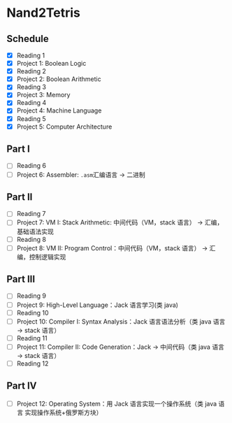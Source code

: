 # Nand2Tetris

## Schedule

- [x] Reading 1
- [x] Project 1: Boolean Logic
- [x] Reading 2
- [x] Project 2: Boolean Arithmetic
- [x] Reading 3
- [x] Project 3: Memory
- [x] Reading 4
- [x] Project 4: Machine Language
- [x] Reading 5
- [x] Project 5: Computer Architecture

## Part I

- [ ] Reading 6
- [ ] Project 6: Assembler: `.asm`汇编语言 -> 二进制

## Part II

- [ ] Reading 7
- [ ] Project 7: VM I: Stack Arithmetic: 中间代码（VM，stack 语言） -> 汇编，基础语法实现
- [ ] Reading 8
- [ ] Project 8: VM II: Program Control：中间代码（VM，stack 语言） -> 汇编，控制逻辑实现

## Part III

- [ ] Reading 9
- [ ] Project 9: High-Level Language：Jack 语言学习(类 java)
- [ ] Reading 10
- [ ] Project 10: Compiler I: Syntax Analysis：Jack 语言语法分析（类 java 语言 -> stack 语言）
- [ ] Reading 11
- [ ] Project 11: Compiler II: Code Generation：Jack -> 中间代码（类 java 语言 -> stack 语言）
- [ ] Reading 12

## Part IV

- [ ] Project 12: Operating System：用 Jack 语言实现一个操作系统（类 java 语言 实现操作系统+俄罗斯方块）
